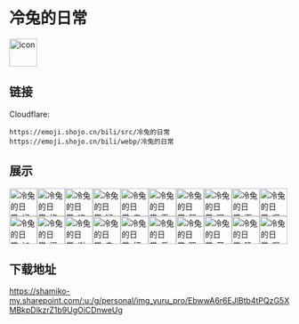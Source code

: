 # 冷兔的日常
<img src="https://emoji.shojo.cn/bili/src/冷兔的日常/icon.png" width="50" height="50" alt="icon">

## 链接
Cloudflare:
```
https://emoji.shojo.cn/bili/src/冷兔的日常
https://emoji.shojo.cn/bili/webp/冷兔的日常
```
## 展示
<img src="https://emoji.shojo.cn/bili/src/冷兔的日常/冷兔的日常-好的.png" width="50" height="50" alt="冷兔的日常-好的"><img src="https://emoji.shojo.cn/bili/src/冷兔的日常/冷兔的日常-抱抱.png" width="50" height="50" alt="冷兔的日常-抱抱"><img src="https://emoji.shojo.cn/bili/src/冷兔的日常/冷兔的日常-吃.png" width="50" height="50" alt="冷兔的日常-吃"><img src="https://emoji.shojo.cn/bili/src/冷兔的日常/冷兔的日常-疑惑.png" width="50" height="50" alt="冷兔的日常-疑惑"><img src="https://emoji.shojo.cn/bili/src/冷兔的日常/冷兔的日常-亲亲.png" width="50" height="50" alt="冷兔的日常-亲亲"><img src="https://emoji.shojo.cn/bili/src/冷兔的日常/冷兔的日常-无奈.png" width="50" height="50" alt="冷兔的日常-无奈"><img src="https://emoji.shojo.cn/bili/src/冷兔的日常/冷兔的日常-哭泣.png" width="50" height="50" alt="冷兔的日常-哭泣"><img src="https://emoji.shojo.cn/bili/src/冷兔的日常/冷兔的日常-嘿嘿.png" width="50" height="50" alt="冷兔的日常-嘿嘿"><img src="https://emoji.shojo.cn/bili/src/冷兔的日常/冷兔的日常-再见.png" width="50" height="50" alt="冷兔的日常-再见"><img src="https://emoji.shojo.cn/bili/src/冷兔的日常/冷兔的日常-叹息.png" width="50" height="50" alt="冷兔的日常-叹息"><img src="https://emoji.shojo.cn/bili/src/冷兔的日常/冷兔的日常-加油.png" width="50" height="50" alt="冷兔的日常-加油"><img src="https://emoji.shojo.cn/bili/src/冷兔的日常/冷兔的日常-沮丧.png" width="50" height="50" alt="冷兔的日常-沮丧"><img src="https://emoji.shojo.cn/bili/src/冷兔的日常/冷兔的日常-谢谢.png" width="50" height="50" alt="冷兔的日常-谢谢"><img src="https://emoji.shojo.cn/bili/src/冷兔的日常/冷兔的日常-幸苦.png" width="50" height="50" alt="冷兔的日常-幸苦"><img src="https://emoji.shojo.cn/bili/src/冷兔的日常/冷兔的日常-打你.png" width="50" height="50" alt="冷兔的日常-打你"><img src="https://emoji.shojo.cn/bili/src/冷兔的日常/冷兔的日常-爱你.png" width="50" height="50" alt="冷兔的日常-爱你"><img src="https://emoji.shojo.cn/bili/src/冷兔的日常/冷兔的日常-嗯嗯.png" width="50" height="50" alt="冷兔的日常-嗯嗯"><img src="https://emoji.shojo.cn/bili/src/冷兔的日常/冷兔的日常-开心.png" width="50" height="50" alt="冷兔的日常-开心"><img src="https://emoji.shojo.cn/bili/src/冷兔的日常/冷兔的日常-晚安.png" width="50" height="50" alt="冷兔的日常-晚安"><img src="https://emoji.shojo.cn/bili/src/冷兔的日常/冷兔的日常-哦.png" width="50" height="50" alt="冷兔的日常-哦">

## 下载地址

https://shamiko-my.sharepoint.com/:u:/g/personal/img_yuru_pro/EbwwA6r6EJlBtb4tPQzG5XMBkpDlkzrZ1b9UgOiCDnweUg